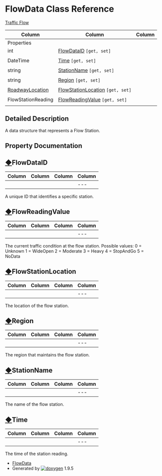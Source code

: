 # FlowData Class Reference

[Traffic Flow](group___traffic_flow.html)

| Column | Column | Column |
| --- | --- | --- |
 | Properties |  | 
 | int | [FlowDataID](class_flow_data.html#a7c1cb61c318402dcdc793063698f50ae) `[get, set]` | 
 |  |  | 
 | DateTime | [Time](class_flow_data.html#a57832173cb1de419447b014192567838) `[get, set]` | 
 |  |  | 
 | string | [StationName](class_flow_data.html#ae74a3aacf44b5bcc43d3fa696c35dfe5) `[get, set]` | 
 |  |  | 
 | string | [Region](class_flow_data.html#aba7e416d7dfc98bae89c88291fa0924d) `[get, set]` | 
 |  |  | 
 | [RoadwayLocation](class_roadway_location.html) | [FlowStationLocation](class_flow_data.html#a614f779fd38686bca8d6f7b330f7a612) `[get, set]` | 
 |  |  | 
 | FlowStationReading | [FlowReadingValue](class_flow_data.html#aa8592a7e62a0e0536a5d4d75607f3eaf) `[get, set]` | 
 |  |  | 


## Detailed Description

A data structure that represents a Flow Station.

## Property Documentation

## [◆](#a7c1cb61c318402dcdc793063698f50ae)FlowDataID

| Column | Column | Column | Column |
| --- | --- | --- | --- |
 |  |  |  | --- |  | int FlowData.FlowDataID |  | getset | 


A unique ID that identifies a specific station.

## [◆](#aa8592a7e62a0e0536a5d4d75607f3eaf)FlowReadingValue

| Column | Column | Column | Column |
| --- | --- | --- | --- |
 |  |  |  | --- |  | FlowStationReading FlowData.FlowReadingValue |  | getset | 


The current traffic condition at the flow station. Possible values: 0 = Unknown 1 = WideOpen 2 = Moderate 3 = Heavy 4 = StopAndGo 5 = NoData

## [◆](#a614f779fd38686bca8d6f7b330f7a612)FlowStationLocation

| Column | Column | Column | Column |
| --- | --- | --- | --- |
 |  |  |  | --- |  | [RoadwayLocation](class_roadway_location.html) FlowData.FlowStationLocation |  | getset | 


The location of the flow station.

## [◆](#aba7e416d7dfc98bae89c88291fa0924d)Region

| Column | Column | Column | Column |
| --- | --- | --- | --- |
 |  |  |  | --- |  | string FlowData.Region |  | getset | 


The region that maintains the flow station.

## [◆](#ae74a3aacf44b5bcc43d3fa696c35dfe5)StationName

| Column | Column | Column | Column |
| --- | --- | --- | --- |
 |  |  |  | --- |  | string FlowData.StationName |  | getset | 


The name of the flow station.

## [◆](#a57832173cb1de419447b014192567838)Time

| Column | Column | Column | Column |
| --- | --- | --- | --- |
 |  |  |  | --- |  | DateTime FlowData.Time |  | getset | 


The time of the station reading.

* [FlowData](class_flow_data.html)
* Generated by [![doxygen](doxygen.svg)](https://www.doxygen.org/index.html) 1.9.5
